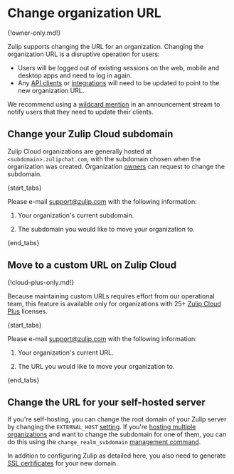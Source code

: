 # Change organization URL

{!owner-only.md!}

Zulip supports changing the URL for an organization.  Changing the
organization URL is a disruptive operation for users:

* Users will be logged out of existing sessions on the web, mobile and
  desktop apps and need to log in again.
* Any [API clients](/api/) or [integrations](/integrations/) will need
  to be updated to point to the new organization URL.

We recommend using a [wildcard
mention](/help/mention-a-user-or-group#mention-everyone-on-a-channel)
in an announcement stream to notify users that they need to update
their clients.

## Change your Zulip Cloud subdomain

Zulip Cloud organizations are generally hosted at `<subdomain>.zulipchat.com`,
with the subdomain chosen when the organization was created. Organization
[owners](/help/roles-and-permissions) can request to change the subdomain.

{start_tabs}

Please e-mail [support@zulip.com](mailto:support@zulip.com) with the following
information:

1. Your organization's current subdomain.

1. The subdomain you would like to move your organization to.

{end_tabs}

## Move to a custom URL on Zulip Cloud

{!cloud-plus-only.md!}

Because maintaining custom URLs requires effort from our operational team,
this feature is available only for organizations with 25+ [Zulip Cloud
Plus](https://zulip.com/plans/#cloud) licenses.

{start_tabs}

Please e-mail [support@zulip.com](mailto:support@zulip.com) with the following
information:

1. Your organization's current URL.

1. The URL you would like to move your organization to.

{end_tabs}

## Change the URL for your self-hosted server

If you're self-hosting, you can change the root domain of your Zulip
server by changing the `EXTERNAL_HOST` [setting][zulip-settings].  If
you're [hosting multiple organizations][zulip-multiple-organizations]
and want to change the subdomain for one of them, you can do this
using the `change_realm_subdomain` [management command][management-commands].

In addition to configuring Zulip as detailed here, you also need to
generate [SSL certificates][ssl-certificates] for your new domain.

[ssl-certificates]: https://zulip.readthedocs.io/en/stable/production/ssl-certificates.html
[zulip-settings]: https://zulip.readthedocs.io/en/stable/production/settings.html
[zulip-multiple-organizations]: https://zulip.readthedocs.io/en/stable/production/multiple-organizations.html
[management-commands]: https://zulip.readthedocs.io/en/stable/production/management-commands.html#other-useful-manage-py-commands
